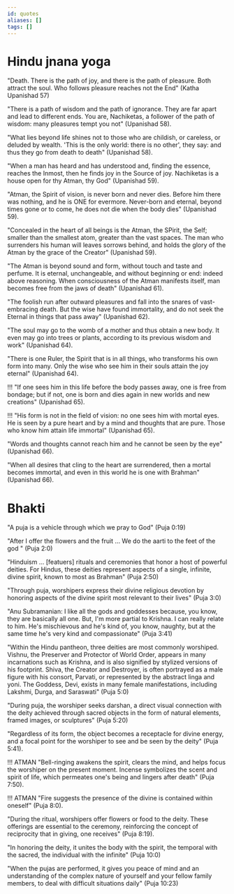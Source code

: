 ```yaml
---
id: quotes
aliases: []
tags: []
---
```


# Hindu jnana yoga

"Death. There is the path of joy, and there is the path of pleasure. Both attract the soul. Who follows pleasure reaches not the End" (Katha Upanishad 57)

"There is a path of wisdom and the path of ignorance. They are far apart and lead to different ends. You are, Nachiketas, a follower of the path of wisdom: many pleasures tempt you not" (Upanishad 58).

"What lies beyond life shines not to those who are childish,  or careless, or deluded by wealth. 'This is the only world: there is no other', they say: and thus they go from death to death" (Upanishad 58).

"When a man has heard and has understood and, finding the essence, reaches the Inmost, then he finds joy in the Source of joy. Nachiketas is a house open for thy Atman, thy God" (Upanishad 59).

"Atman, the Spirit of vision, is never born and never dies. Before him there was nothing, and he is ONE for evermore. Never-born and eternal, beyond times gone or to come, he does not die when the body dies" (Upanishad 59).

"Concealed in the heart of all beings is the Atman, the SPirit, the Self; smaller than the smallest atom, greater than the vast spaces. The man who surrenders his human will leaves sorrows behind, and holds the glory of the Atman by the grace of the Creator" (Upanishad 59).

"The Atman is beyond sound and form, without touch and taste and perfume. It is eternal, unchangeable, and without beginning or end: indeed above reasoning. When consciousness of the Atman manifests itself, man becomes free from the jaws of death" (Upanishad 61).

"The foolish run after outward pleasures and fall into the snares of vast-embracing death. But the wise have found immortality, and do not seek the Eternal in things that pass away" (Upanishad 62).

"The soul may go to the womb of a mother and thus obtain a new body. It even may go into trees or plants, according to its previous wisdom and work" (Upanishad 64).

"There is one Ruler, the Spirit that is in all things, who transforms his own form into many. Only the wise who see him in their souls attain the joy eternal" (Upanishad 64).

!!!
"If one sees him in this life before the body passes away, one is free from bondage; but if not, one is born and dies again in new worlds and new creations" (Upanishad 65).

!!!
"His form is not in the field of vision: no one sees him with mortal eyes. He is seen by a pure heart and by a mind and thoughts that are pure. Those who know him attain life immortal" (Upanishad 65).

"Words and thoughts cannot reach him and he cannot be seen by the eye" (Upanishad 66).

"When all desires that cling to the heart are surrendered, then a mortal becomes immortal, and even in this world he is one with Brahman" (Upanishad 66).

# Bhakti

"A puja is a vehicle through which we pray to God" (Puja 0:19)

"After I offer the flowers and the fruit ... We do the aarti to the feet of the god " (Puja 2:0)

"Hinduism ... [featuers] rituals and ceremonies that honor a host of powerful deities. For Hindus, these deities represent aspects of a single, infinite, divine spirit, known to most as Brahman" (Puja 2:50)

"Through puja, worshipers express their divine religious devotion by honoring aspects of the divine spirit most relevant to their lives"  (Puja 3:0)

"Anu Subramanian: I like all the gods and goddesses because, you know, they are basically all one. But, I'm more partial to Krishna. I can really relate to him. He's mischievous and he's kind of, you know, naughty, but at the same time he's very kind and compassionate" (Puja 3:41)

"Within the Hindu pantheon, three deities are most commonly worshiped. Vishnu, the Preserver and Protector of World Order, appears in many incarnations such as Krishna, and is also signified by stylized versions of his footprint. Shiva, the Creator and Destroyer, is often portrayed as a male figure with his consort, Parvati, or represented by the abstract linga and yoni. The Goddess, Devi, exists in many female manifestations, including Lakshmi, Durga, and Saraswati" (Puja 5:0)

"During puja, the worshiper seeks darshan, a direct visual connection with the deity achieved through sacred objects in the form of natural elements, framed images, or sculptures" (Puja 5:20)

"Regardless of its form, the object becomes a receptacle for divine energy, and a focal point for the worshiper to see and be seen by the deity" (Puja 5:41).

!!! ATMAN
"Bell-ringing awakens the spirit, clears the mind, and helps focus the worshiper on the present moment. Incense symbolizes the scent and spirit of life, which permeates one's being and lingers after death" (Puja 7:50).

!!! ATMAN
"Fire suggests the presence of the divine is contained within oneself" (Puja 8:0).

"During the ritual, worshipers offer flowers or food to the deity. These offerings are essential to the ceremony, reinforcing the concept of reciprocity that in giving, one receives" (Puja 8:19).

"In honoring the deity, it unites the body with the spirit, the temporal with the sacred, the individual with the infinite" (Puja 10:0)

"When the pujas are performed, it gives you peace of mind and an understanding of the complex nature of yourself and your fellow family members, to deal with difficult situations daily" (Puja 10:23)
